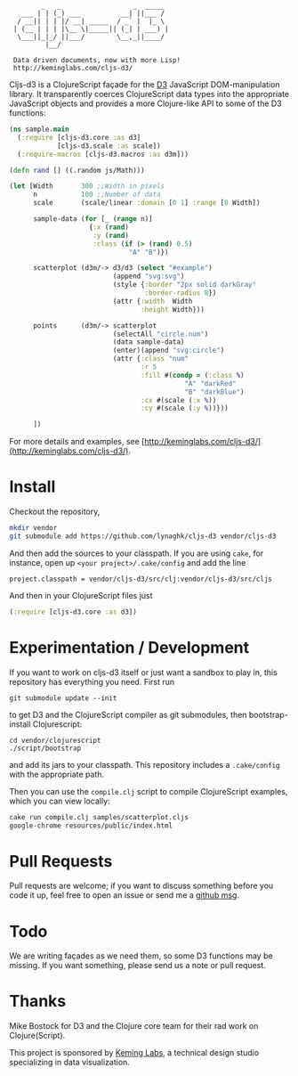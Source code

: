             _   _                  _  _____ 
       ___ | | (_) ___          __| ||___ / 
      / __|| | | |/ __| _____  / _` |  |_ \ 
     | (__ | | | |\__ \|_____|| (_| | ___) |
      \___||_|_/ ||___/        \__,_||____/ 
             |__/                           

     Data driven documents, now with more Lisp!
     http://keminglabs.com/cljs-d3/


Cljs-d3 is a ClojureScript façade for the [D3](http://mbostock.github.com/d3/) JavaScript DOM-manipulation library.
It transparently coerces ClojureScript data types into the appropriate JavaScript objects and provides a more Clojure-like API to some of the D3 functions:


```clojure
(ns sample.main
  (:require [cljs-d3.core :as d3]
            [cljs-d3.scale :as scale])
  (:require-macros [cljs-d3.macros :as d3m]))

(defn rand [] ((.random js/Math)))

(let [Width       300 ;;Width in pixels
      n           100 ;;Number of data
      scale       (scale/linear :domain [0 1] :range [0 Width])

      sample-data (for [_ (range n)]
                    {:x (rand)
                     :y (rand)
                     :class (if (> (rand) 0.5)
                              "A" "B")})

      scatterplot (d3m/-> d3/d3 (select "#example")
                          (append "svg:svg")
                          (style {:border "2px solid darkGray"
                                  :border-radius 8})
                          (attr {:width  Width
                                 :height Width}))

      points      (d3m/-> scatterplot
                          (selectAll "circle.num")
                          (data sample-data)
                          (enter)(append "svg:circle")
                          (attr {:class "num"
                                 :r 5
                                 :fill #(condp = (:class %)
                                            "A" "darkRed"
                                            "B" "darkBlue")
                                 :cx #(scale (:x %))
                                 :cy #(scale (:y %))}))

      ])
```

For more details and examples, see [http://keminglabs.com/cljs-d3/](http://keminglabs.com/cljs-d3/).

Install
=======

Checkout the repository,

```bash
mkdir vendor
git submodule add https://github.com/lynaghk/cljs-d3 vendor/cljs-d3
```

And then add the sources to your classpath.
If you are using `cake`, for instance, open up `<your project>/.cake/config` and add the line

    project.classpath = vendor/cljs-d3/src/clj:vendor/cljs-d3/src/cljs

And then in your ClojureScript files just

```clojure
(:require [cljs-d3.core :as d3])
```

Experimentation / Development
=============================

If you want to work on cljs-d3 itself or just want a sandbox to play in, this repository has everything you need.
First run

    git submodule update --init

to get D3 and the ClojureScript compiler as git submodules, then bootstrap-install Clojurescript: 

    cd vendor/clojurescript
    ./script/bootstrap

and add its jars to your classpath.
This repository includes a `.cake/config` with the appropriate path.

Then you can use the `compile.clj` script to compile ClojureScript examples, which you can view locally:

```bash
cake run compile.clj samples/scatterplot.cljs
google-chrome resources/public/index.html
```

Pull Requests
=============

Pull requests are welcome; if you want to discuss something before you code it up, feel free to open an issue or send me a [github msg](https://github.com/inbox/new/lynaghk).


Todo
====

We are writing façades as we need them, so some D3 functions may be missing.
If you want something, please send us a note or pull request.


Thanks
======
Mike Bostock for D3 and the Clojure core team for their rad work on Clojure(Script).

This project is sponsored by [Keming Labs](http://keminglabs.com), a technical design studio specializing in data visualization.
